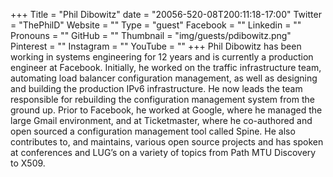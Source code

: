 +++
Title = "Phil Dibowitz"
date = "20056-520-08T200:11:18-17:00"
Twitter = "ThePhilD"
Website = ""
Type = "guest"
Facebook = ""
Linkedin = ""
Pronouns = ""
GitHub = ""
Thumbnail = "img/guests/pdibowitz.png"
Pinterest = ""
Instagram = ""
YouTube = ""
+++
Phil Dibowitz has been working in systems engineering for 12 years and is currently a production engineer at Facebook. Initially, he worked on the traffic infrastructure team, automating load balancer configuration management, as well as designing and building the production IPv6 infrastructure. He now leads the team responsible for rebuilding the configuration management system from the ground up. Prior to Facebook, he worked at Google, where he managed the large Gmail environment, and at Ticketmaster, where he co-authored and open sourced a configuration management tool called Spine. He also contributes to, and maintains, various open source projects and has spoken at conferences and LUG’s on a variety of topics from Path MTU Discovery to X509.
